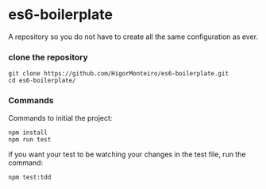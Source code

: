 # es6-boilerplate
A repository so you do not have to create all the same configuration as ever.

### clone the repository

```
git clone https://github.com/HigorMonteiro/es6-boilerplate.git
cd es6-boilerplate/
```
### Commands
Commands to initial the project:
```
npm install
npm run test
```

if you want your test to be watching your changes in the test file, run the command:

```
npm test:tdd
```